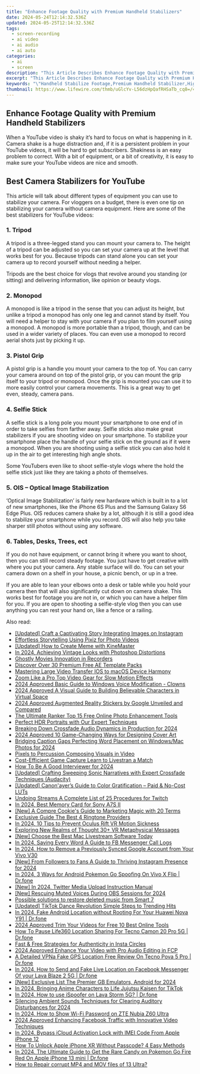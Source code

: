 ```yaml
---
title: "Enhance Footage Quality with Premium Handheld Stabilizers"
date: 2024-05-24T12:14:32.536Z
updated: 2024-05-25T12:14:32.536Z
tags: 
  - screen-recording
  - ai video
  - ai audio
  - ai auto
categories: 
  - ai
  - screen
description: "This Article Describes Enhance Footage Quality with Premium Handheld Stabilizers"
excerpt: "This Article Describes Enhance Footage Quality with Premium Handheld Stabilizers"
keywords: "\"Handheld Stabilize Footage,Premium Handheld Stabilizer,High-Quality Video Stabilization,Enhancing Footage Quality,Stabilizing Cameras Effectively,Professional Videography Tools,Optimizing Handheld Camera Performance\""
thumbnail: https://www.lifewire.com/thmb/uGlcYv-L56dzHpQafRHSaTb_cq8=/400x300/filters:no_upscale():max_bytes(150000):strip_icc()/GettyImages-527803604-ad6f389c89ff4be1b953a3c2cdc64c09.jpg
---
```


## Enhance Footage Quality with Premium Handheld Stabilizers

When a YouTube video is shaky it’s hard to focus on what is happening in it. Camera shake is a huge distraction and, if it is a persistent problem in your YouTube videos, it will be hard to get subscribers. Shakiness is an easy problem to correct. With a bit of equipment, or a bit of creativity, it is easy to make sure your YouTube videos are nice and smooth.

## Best Camera Stabilizers for YouTube

This article will talk about different types of equipment you can use to stabilize your camera. For vloggers on a budget, there is even one tip on stabilizing your camera without camera equipment. Here are some of the best stabilizers for YouTube videos:

### 1\. Tripod

A tripod is a three-legged stand you can mount your camera to. The height of a tripod can be adjusted so you can set your camera up at the level that works best for you. Because tripods can stand alone you can set your camera up to record yourself without needing a helper.

Tripods are the best choice for vlogs that revolve around you standing (or sitting) and delivering information, like opinion or beauty vlogs.

### 2\. Monopod

A monopod is like a tripod in the sense that you can adjust its height, but unlike a tripod a monopod has only one leg and cannot stand by itself. You will need a helper to stay with your camera if you plan to film yourself using a monopod. A monopod is more portable than a tripod, though, and can be used in a wider variety of places. You can even use a monopod to record aerial shots just by picking it up.

### 3\. Pistol Grip

A pistol grip is a handle you mount your camera to the top of. You can carry your camera around on top of the pistol grip, or you can mount the grip itself to your tripod or monopod. Once the grip is mounted you can use it to more easily control your camera movements. This is a great way to get even, steady, camera pans.

### 4\. Selfie Stick

A selfie stick is a long pole you mount your smartphone to one end of in order to take selfies from farther away. Selfie sticks also make great stabilizers if you are shooting video on your smartphone. To stabilize your smartphone place the handle of your selfie stick on the ground as if it were a monopod. When you are shooting using a selfie stick you can also hold it up in the air to get interesting high angle shots.

Some YouTubers even like to shoot selfie-style vlogs where the hold the selfie stick just like they are taking a photo of themselves.

### 5\. OIS – Optical Image Stabilization

‘Optical Image Stabilization’ is fairly new hardware which is built in to a lot of new smartphones, like the iPhone 6S Plus and the Samsung Galaxy S6 Edge Plus. OIS reduces camera shake by a lot, although it is still a good idea to stabilize your smartphone while you record. OIS will also help you take sharper still photos without using any software.

### 6\. Tables, Desks, Trees, ect

If you do not have equipment, or cannot bring it where you want to shoot, then you can still record steady footage. You just have to get creative with where you put your camera. Any stable surface will do. You can set your camera down on a shelf in your house, a picnic bench, or up in a tree.

If you are able to lean your elbows onto a desk or table while you hold your camera then that will also significantly cut down on camera shake. This works best for footage you are not in, or which you can have a helper film for you. If you are open to shooting a selfie-style vlog then you can use anything you can rest your hand on, like a fence or a railing.

<ins class="adsbygoogle"
     style="display:block"
     data-ad-format="autorelaxed"
     data-ad-client="ca-pub-7571918770474297"
     data-ad-slot="1223367746"></ins>

<ins class="adsbygoogle"
     style="display:block"
     data-ad-format="autorelaxed"
     data-ad-client="ca-pub-7571918770474297"
     data-ad-slot="1223367746"></ins>



<ins class="adsbygoogle"
     style="display:block"
     data-ad-client="ca-pub-7571918770474297"
     data-ad-slot="8358498916"
     data-ad-format="auto"
     data-full-width-responsive="true"></ins>


<span class="atpl-alsoreadstyle">Also read:</span>
<div><ul>
<li><a href="https://extra-information.techidaily.com/updated-craft-a-captivating-story-integrating-images-on-instagram/"><u>[Updated] Craft a Captivating Story  Integrating Images on Instagram</u></a></li>
<li><a href="https://extra-information.techidaily.com/effortless-storytelling-using-pixiz-for-photo-videos/"><u>Effortless Storytelling  Using Pixiz for Photo Videos</u></a></li>
<li><a href="https://extra-information.techidaily.com/updated-how-to-create-meme-with-kinemaster/"><u>[Updated] How to Create Meme with KineMaster</u></a></li>
<li><a href="https://extra-information.techidaily.com/in-2024-achieving-vintage-looks-with-photoshop-distortions/"><u>In 2024, Achieving Vintage Looks with Photoshop Distortions</u></a></li>
<li><a href="https://extra-information.techidaily.com/ghostly-movies-innovation-in-recorders/"><u>Ghostly Movies  Innovation in Recorders</u></a></li>
<li><a href="https://extra-information.techidaily.com/discover-over-30-premium-free-ae-template-packs/"><u>Discover Over 30 Premium Free AE Template Packs</u></a></li>
<li><a href="https://extra-information.techidaily.com/mastering-large-video-transfer-ios-to-macos-device-harmony/"><u>Mastering Large Video Transfer  IOS to macOS Device Harmony</u></a></li>
<li><a href="https://extra-information.techidaily.com/zoom-like-a-pro-top-video-gear-for-slow-motion-effects/"><u>Zoom Like a Pro  Top Video Gear for Slow Motion Effects</u></a></li>
<li><a href="https://extra-information.techidaily.com/2024-approved-basic-guide-to-windows-voice-modification-clowns/"><u>2024 Approved  Basic Guide to Windows Voice Modification - Clowns</u></a></li>
<li><a href="https://extra-information.techidaily.com/2024-approved-a-visual-guide-to-building-believable-characters-in-virtual-space/"><u>2024 Approved  A Visual Guide to Building Believable Characters in Virtual Space</u></a></li>
<li><a href="https://extra-information.techidaily.com/2024-approved-augmented-reality-stickers-by-google-unveiled-and-compared/"><u>2024 Approved  Augmented Reality Stickers by Google Unveiled and Compared</u></a></li>
<li><a href="https://extra-information.techidaily.com/the-ultimate-ranker-top-15-free-online-photo-enhancement-tools/"><u>The Ultimate Ranker  Top 15 Free Online Photo Enhancement Tools</u></a></li>
<li><a href="https://extra-information.techidaily.com/perfect-hdr-portraits-with-our-expert-techniques/"><u>Perfect HDR Portraits with Our Expert Techniques</u></a></li>
<li><a href="https://extra-information.techidaily.com/breaking-down-crossfade-audio-dynamics-in-production-for-2024/"><u>Breaking Down Crossfade Audio Dynamics in Production for 2024</u></a></li>
<li><a href="https://extra-information.techidaily.com/2024-approved-10-game-changing-ways-for-designing-cover-art/"><u>2024 Approved  10 Game-Changing Ways for Designing Cover Art</u></a></li>
<li><a href="https://extra-information.techidaily.com/bridging-caption-gaps-perfecting-word-placement-on-windowsmac-photos-for-2024/"><u>Bridging Caption Gaps  Perfecting Word Placement on Windows/Mac Photos for 2024</u></a></li>
<li><a href="https://extra-information.techidaily.com/pixels-to-percussion-composing-visuals-in-video/"><u>Pixels to Percussion  Composing Visuals in Video</u></a></li>
<li><a href="https://extra-information.techidaily.com/cost-efficient-game-capture-learn-to-livestran-a-match/"><u>Cost-Efficient Game Capture  Learn to Livestran a Match</u></a></li>
<li><a href="https://extra-information.techidaily.com/how-to-be-a-good-interviewer-for-2024/"><u>How To Be A Good Interviewer for 2024</u></a></li>
<li><a href="https://extra-information.techidaily.com/updated-crafting-sweeping-sonic-narratives-with-expert-crossfade-techniques-audacity/"><u>[Updated] Crafting Sweeping Sonic Narratives with Expert Crossfade Techniques (Audacity)</u></a></li>
<li><a href="https://extra-information.techidaily.com/updated-canonayers-guide-to-color-gratification-paid-and-no-cost-luts/"><u>[Updated] Canon'ayer’s Guide to Color Gratification – Paid & No-Cost LUTs</u></a></li>
<li><a href="https://extra-information.techidaily.com/undoing-streams-a-complete-list-of-25-procedures-for-twitch/"><u>Undoing Streams  A Complete List of 25 Procedures for Twitch</u></a></li>
<li><a href="https://extra-information.techidaily.com/in-2024-best-memory-card-for-sony-a7s-ii/"><u>In 2024, Best Memory Card for Sony A7S II</u></a></li>
<li><a href="https://extra-information.techidaily.com/new-a-compre-cookies-guide-to-marketing-magic-with-20-terms/"><u>[New] A Compre Cookie's Guide to Marketing Magic with 20 Terms</u></a></li>
<li><a href="https://extra-information.techidaily.com/exclusive-guide-the-best-4-ringtone-providers/"><u>Exclusive Guide  The Best 4 Ringtone Providers</u></a></li>
<li><a href="https://extra-information.techidaily.com/in-2024-10-tips-to-prevent-oculus-rift-vr-motion-sickness/"><u>In 2024, 10 Tips to Prevent Oculus Rift VR Motion Sickness</u></a></li>
<li><a href="https://extra-information.techidaily.com/exploring-new-realms-of-thought-30plus-vr-metaphysical-messages/"><u>Exploring New Realms of Thought  30+ VR Metaphysical Messages</u></a></li>
<li><a href="https://extra-information.techidaily.com/new-choose-the-best-mac-livestream-software-today/"><u>[New] Choose the Best Mac Livestream Software Today</u></a></li>
<li><a href="https://screen-capture.techidaily.com/in-2024-saving-every-word-a-guide-to-fb-messenger-call-logs/"><u>In 2024, Saving Every Word  A Guide to FB Messenger Call Logs</u></a></li>
<li><a href="https://unlock-android.techidaily.com/in-2024-how-to-remove-a-previously-synced-google-account-from-your-vivo-v30-by-drfone-android/"><u>In 2024, How to Remove a Previously Synced Google Account from Your Vivo V30</u></a></li>
<li><a href="https://instagram-videos.techidaily.com/new-from-followers-to-fans-a-guide-to-thriving-instagram-presence-for-2024/"><u>[New] From Followers to Fans  A Guide to Thriving Instagram Presence for 2024</u></a></li>
<li><a href="https://change-location.techidaily.com/in-2024-3-ways-for-android-pokemon-go-spoofing-on-vivo-x-flip-drfone-by-drfone-virtual-android/"><u>In 2024, 3 Ways for Android Pokemon Go Spoofing On Vivo X Flip | Dr.fone</u></a></li>
<li><a href="https://twitter-videos.techidaily.com/new-in-2024-twitter-media-upload-instruction-manual/"><u>[New] In 2024, Twitter Media Upload Instruction Manual</u></a></li>
<li><a href="https://visual-screen-recording.techidaily.com/new-rescuing-muted-voices-during-obs-sessions-for-2024/"><u>[New] Rescuing Muted Voices During OBS Sessions for 2024</u></a></li>
<li><a href="https://review-topics.techidaily.com/possible-solutions-to-restore-deleted-music-from-smart-7-by-fonelab-android-recover-music/"><u>Possible solutions to restore deleted music from Smart 7</u></a></li>
<li><a href="https://tiktok-clips.techidaily.com/updated-tiktok-dance-revolution-simple-steps-to-trending-hits/"><u>[Updated] TikTok Dance Revolution  Simple Steps to Trending Hits</u></a></li>
<li><a href="https://android-location.techidaily.com/in-2024-fake-android-location-without-rooting-for-your-huawei-nova-y91-drfone-by-drfone-virtual/"><u>In 2024, Fake Android Location without Rooting For Your Huawei Nova Y91 | Dr.fone</u></a></li>
<li><a href="https://ai-driven-video-production.techidaily.com/2024-approved-trim-your-videos-for-free-10-best-online-tools/"><u>2024 Approved Trim Your Videos for Free 10 Best Online Tools</u></a></li>
<li><a href="https://fix-guide.techidaily.com/how-to-pause-life360-location-sharing-for-tecno-camon-20-pro-5g-drfone-by-drfone-virtual-android/"><u>How To Pause Life360 Location Sharing For Tecno Camon 20 Pro 5G | Dr.fone</u></a></li>
<li><a href="https://instagram-videos.techidaily.com/fast-and-free-strategies-for-authenticity-in-insta-circles/"><u>Fast & Free Strategies for Authenticity in Insta Circles</u></a></li>
<li><a href="https://video-ai-editor.techidaily.com/2024-approved-enhance-your-video-with-pro-audio-editing-in-fcp/"><u>2024 Approved Enhance Your Video with Pro Audio Editing in FCP</u></a></li>
<li><a href="https://fake-location.techidaily.com/a-detailed-vpna-fake-gps-location-free-review-on-tecno-pova-5-pro-drfone-by-drfone-virtual-android/"><u>A Detailed VPNa Fake GPS Location Free Review On Tecno Pova 5 Pro | Dr.fone</u></a></li>
<li><a href="https://location-social.techidaily.com/in-2024-how-to-send-and-fake-live-location-on-facebook-messenger-of-your-lava-blaze-2-5g-drfone-by-drfone-virtual-android/"><u>In 2024, How to Send and Fake Live Location on Facebook Messenger Of your Lava Blaze 2 5G | Dr.fone</u></a></li>
<li><a href="https://desktop-recording.techidaily.com/new-exclusive-list-the-premier-gb-emulators-android-for-2024/"><u>[New] Exclusive List  The Premier GB Emulators, Android for 2024</u></a></li>
<li><a href="https://tiktok-clips.techidaily.com/in-2024-bringing-anime-characters-to-life-jujutsu-kaisen-for-tiktok/"><u>In 2024, Bringing Anime Characters to Life  Jujutsu Kaisen for TikTok</u></a></li>
<li><a href="https://android-pokemon-go.techidaily.com/in-2024-how-to-use-ispoofer-on-lava-storm-5g-drfone-by-drfone-virtual-android/"><u>In 2024, How to use iSpoofer on Lava Storm 5G? | Dr.fone</u></a></li>
<li><a href="https://voice-adjusting.techidaily.com/silencing-ambient-sounds-techniques-for-clearing-auditory-disturbances-for-2024/"><u>Silencing Ambient Sounds Techniques for Clearing Auditory Disturbances for 2024</u></a></li>
<li><a href="https://unlock-android.techidaily.com/in-2024-how-to-show-wi-fi-password-on-zte-nubia-z60-ultra-by-drfone-android/"><u>In 2024, How to Show Wi-Fi Password on ZTE Nubia Z60 Ultra</u></a></li>
<li><a href="https://facebook-videos.techidaily.com/2024-approved-enhancing-facebook-traffic-with-innovative-video-techniques/"><u>2024 Approved  Enhancing Facebook Traffic with Innovative Video Techniques</u></a></li>
<li><a href="https://activate-lock.techidaily.com/in-2024-bypass-icloud-activation-lock-with-imei-code-from-apple-iphone-12-by-drfone-ios/"><u>In 2024, Bypass iCloud Activation Lock with IMEI Code From Apple iPhone 12</u></a></li>
<li><a href="https://ios-unlock.techidaily.com/how-to-unlock-apple-iphone-xr-without-passcode-4-easy-methods-by-drfone-ios/"><u>How To Unlock Apple iPhone XR Without Passcode? 4 Easy Methods</u></a></li>
<li><a href="https://ios-pokemon-go.techidaily.com/in-2024-the-ultimate-guide-to-get-the-rare-candy-on-pokemon-go-fire-red-on-apple-iphone-13-mini-drfone-by-drfone-virtual-ios/"><u>In 2024, The Ultimate Guide to Get the Rare Candy on Pokemon Go Fire Red On Apple iPhone 13 mini | Dr.fone</u></a></li>
<li><a href="https://blog-min.techidaily.com/how-to-repair-corrupt-mp4-and-mov-files-of-13-ultra-by-stellar-video-repair-mobile-video-repair/"><u>How to Repair corrupt MP4 and MOV files of 13 Ultra?</u></a></li>
</ul></div>

